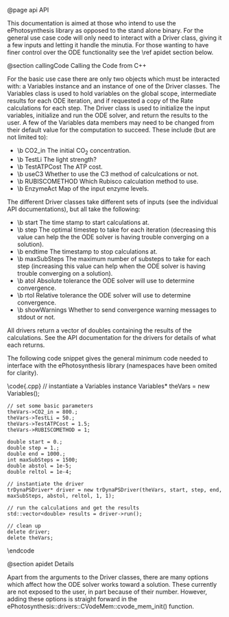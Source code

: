 @page api API

This documentation is aimed at those who intend to use the ePhotosynthesis library as opposed to the stand alone binary. For the general use case code will only need to interact with a Driver class, giving it a few inputs and letting it handle the minutia. For those wanting to have finer control over the ODE functionality see the \ref apidet section below.

@section callingCode Calling the Code from C++

For the basic use case there are only two objects which must be interacted with: a Variables instance and an instance of one of the Driver classes. The Variables class is used to hold variables on the global scope, intermediate results for each ODE iteration, and if requested a copy of the Rate calculations for each step. The Driver class is used to initialize the input variables, initialize and run the ODE solver, and return the results to the user. A few of the Variables data members may need to be changed from their default value for the computation to succeed. These include (but are not limited to):

- \b CO2_in The initial CO<sub>2</sub> concentration.
- \b TestLi The light strength?
- \b TestATPCost The ATP cost.
- \b useC3 Whether to use the C3 method of calculcations or not.
- \b RUBISCOMETHOD Which Rubisco calculation method to use.
- \b EnzymeAct Map of the input enzyme levels.

The different Driver classes take different sets of inputs (see the individual API documentations), but all take the following:

- \b start The time stamp to start calculations at.
- \b step The optimal timestep to take for each iteration (decreasing this value can help the the ODE solver is having trouble converging on a solution).
- \b endtime The timestamp to stop calculations at.
- \b maxSubSteps The maximum number of substeps to take for each step (increasing this value can help when the ODE solver is having trouble converging on a solution).
- \b atol Absolute tolerance the ODE solver will use to determine convergence.
- \b rtol Relative tolerance the ODE solver will use to determine convergence.
- \b showWarnings Whether to send convergence warning messages to stdout or not.

All drivers return a vector of doubles containing the results of the calculations. See the API documentation for the drivers for details of what each returns.

The following code snippet gives the general minimum code needed to interface with the ePhotosynthesis library (namespaces have been omited for clarity).

\code{.cpp}
    // instantiate a Variables instance
    Variables* theVars = new Variables();
    
    // set some basic parameters
    theVars->CO2_in = 800.;
    theVars->TestLi = 50.;
    theVars->TestATPCost = 1.5;
    theVars->RUBISCOMETHOD = 1;
    
    double start = 0.;
    double step = 1.;
    double end = 1000.;
    int maxSubSteps = 1500;
    double abstol = 1e-5;
    double reltol = 1e-4;
    
    // instantiate the driver
    trDynaPSDriver* driver = new trDynaPSDriver(theVars, start, step, end, maxSubSteps, abstol, reltol, 1, 1);
    
    // run the calculations and get the results
    std::vector<double> results = driver->run();
    
    // clean up
    delete driver;
    delete theVars;
\endcode

@section apidet Details

Apart from the arguments to the Driver classes, there are many options which affect how the ODE solver works toward a solution. These currently are not exposed to the user, in part because of their number. However, adding these options is straight forward in the ePhotosynthesis::drivers::CVodeMem::cvode_mem_init() function.